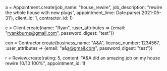 a = Appointment.create(job_name: "house_rewire", job_description: "rewire the whole house with new plugs", appointment_time: Date.parse('2021-05-31'), client_id: 1, contractor_id: 1)

c = Client.create(name: "Ryan", :user_attributes => {email: "ryankburns@gmail.com", password_digest: "test"})

con = Contractor.create(business_name: "A&A", license_number: 1234567, :user_attributes => {email: "a&a@gmail.com", password_digest: "test"})

r = Review.create(rating: 5, content: "A&A did an amazing job on my house rewire 10/10 100%", appointment_id: 1)